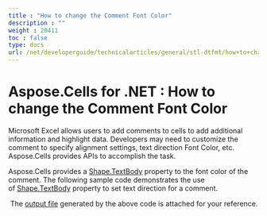 ```yaml
---
title : "How to change the Comment Font Color" 
description : "" 
weight : 20411 
toc : false
type: docs
url: /net/developerguide/technicalarticles/general/stl-dtfmt/how+to+change+the+comment+font+color/
---
```


# Aspose.Cells for .NET : How to change the Comment Font Color


Microsoft Excel allows users to add comments to cells to add additional information and highlight data. Developers may need to customize the comment to specify alignment settings, text direction Font Color, etc. Aspose.Cells provides APIs to accomplish the task.

Aspose.Cells provides a [Shape.TextBody](https://apireference.aspose.com/net/cells/aspose.cells.drawing/shape/properties/textbody) property to the font color of the comment. The following sample code demonstrates the use of [Shape.TextBody](https://apireference.aspose.com/net/cells/aspose.cells.drawing/shape/properties/textbody) property to set text direction for a comment.

 The [output file](https://docs2.aspose.com/cells/net/attachments/102465752/102662195.xlsx) generated by the above code is attached for your reference.


